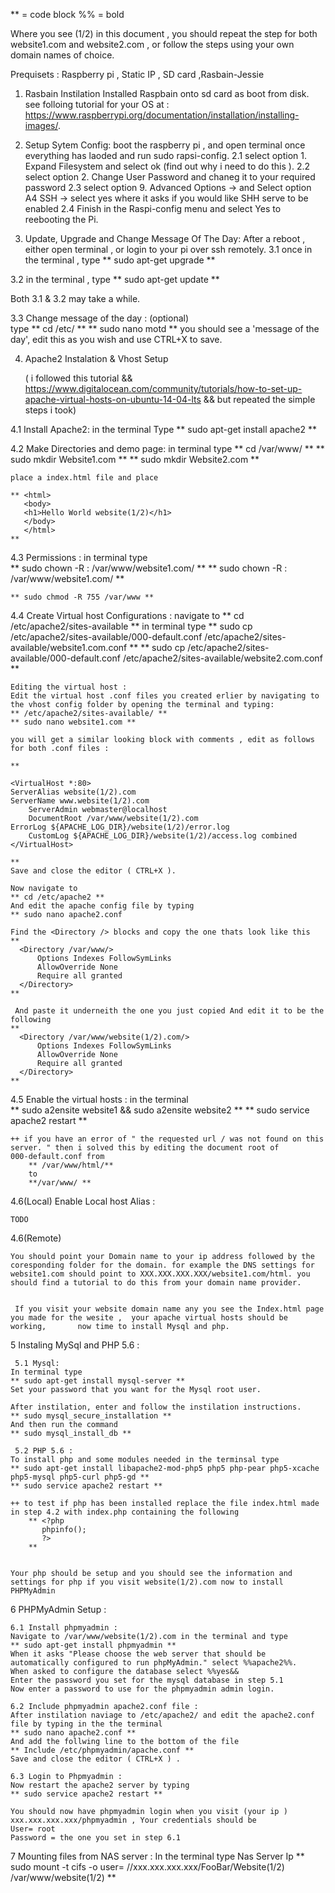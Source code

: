 ** = code block
%% = bold

Where you see (1/2) in this document , you should repeat the step for both website1.com and website2.com , or follow the steps using your own domain names of choice.


Prequisets :  Raspberry pi , Static IP , SD card ,Rasbain-Jessie 

1. Rasbain Instilation
  Installed Raspbain onto sd card as boot from disk. see folloing tutorial for your OS at : https://www.raspberrypi.org/documentation/installation/installing-images/.

2. Setup Sytem Config:
 boot the raspberry pi , and open terminal once everything has laoded and run sudo rapsi-config.
  2.1 select option 1. Expand Filesystem and select ok (find out why i need to do this ).
  2.2 select option 2. Change User Password and chaneg it to your required password
  2.3 select option 9. Advanced Options -> and Select option A4 SSH -> select yes where it asks if you would like SHH serve to be enabled
  2.4 Finish in the Raspi-config menu and select Yes to reebooting the Pi.

3. Update, Upgrade and Change Message Of The Day:
 After a reboot , either open terminal , or login to your pi over ssh remotely.
  3.1 once in the terminal , type 
	** sudo apt-get upgrade **
 
  3.2	in the terminal , type 
	** sudo apt-get update ** 


 Both 3.1 & 3.2 may take a while. 


  3.3 Change message of the day : (optional)  
	type 
	 ** cd /etc/ **
	 ** sudo nano motd ** 
	you should see a 'message of the day', edit this as you wish and use CTRL+X to save. 

4. Apache2 Instalation & Vhost Setup
	
	( i followed this tutorial &&
	https://www.digitalocean.com/community/tutorials/how-to-set-up-apache-virtual-hosts-on-ubuntu-14-04-lts && but repeated the simple steps i 		took)

  4.1 Install Apache2: 
	in the terminal Type 
	** sudo apt-get install apache2 ** 
  
  4.2 Make Directories and demo page:
	in terminal type 
	** cd /var/www/ **
	** sudo mkdir Website1.com **
	** sudo mkdir Website2.com **

	place a index.html file and place 

	** <html>
	   <body>
	   <h1>Hello World website(1/2)</h1>
	   </body>
	   </html>
	**	
  4.3 Permissions : 
	in terminal type  
	** sudo chown -R <USER>:<USER> /var/www/website1.com/ **
	** sudo chown -R <USER>:<USER> /var/www/website1.com/ **

	** sudo chmod -R 755 /var/www **
	
  4.4 Create Virtual host Configurations : 
	navigate to 
	**  cd /etc/apache2/sites-available **
	in terminal type
	** sudo cp /etc/apache2/sites-available/000-default.conf /etc/apache2/sites-available/website1.com.conf **
        ** sudo cp /etc/apache2/sites-available/000-default.conf /etc/apache2/sites-available/website2.com.conf **
	
	Editing the virtual host : 
	Edit the virtual host .conf files you created erlier by navigating to the vhost config folder by opening the terminal and typing: 
	** /etc/apache2/sites-available/ **	
	** sudo nano website1.com **
	
	you will get a similar looking block with comments , edit as follows for both .conf files : 
	
	**
  
  	<VirtualHost *:80>
	ServerAlias website(1/2).com
	ServerName www.website(1/2).com
        ServerAdmin webmaster@localhost
        DocumentRoot /var/www/website(1/2).com
	ErrorLog ${APACHE_LOG_DIR}/website(1/2)/error.log
        CustomLog ${APACHE_LOG_DIR}/website(1/2)/access.log combined
	</VirtualHost>

	**
	Save and close the editor ( CTRL+X ).

	Now navigate to 
	** cd /etc/apache2 **
	And edit the apache config file by typing
	** sudo nano apache2.conf
	
	Find the <Directory /> blocks and copy the one thats look like this 
	** 
	  <Directory /var/www/>
          Options Indexes FollowSymLinks
          AllowOverride None
          Require all granted
	  </Directory>
	**

	 And paste it underneith the one you just copied And edit it to be the following 
	** 
	  <Directory /var/www/website(1/2).com/>
          Options Indexes FollowSymLinks
          AllowOverride None
          Require all granted
	  </Directory>
	**
	  

	
  4.5 Enable the virtual hosts :
	in the terminal  
	** sudo a2ensite website1 && sudo a2ensite website2 **
	** sudo service apache2 restart **  

	++ if you have an error of " the requested url / was not found on this server. " then i solved this by editing the document root of 		  	000-default.conf from 
	  	** /var/www/html/** 
	  	to 
	  	**/var/www/ ** 



  4.6(Local) Enable Local host Alias :

	TODO 

  4.6(Remote) 
	
	You should point your Domain name to your ip address followed by the coresponding folder for the domain. for example the DNS settings for 		website1.com should point to XXX.XXX.XXX.XXX/website1.com/html. you should find a tutorial to do this from your domain name provider.


	 If you visit your website domain name any you see the Index.html page you made for the wesite ,  your apache virtual hosts should be working, 		 now time to install Mysql and php. 

  5 Instaling MySql and PHP 5.6 : 

     5.1 Mysql:
	In terminal type 
	** sudo apt-get install mysql-server ** 
	Set your password that you want for the Mysql root user.

	After instilation, enter and follow the instilation instructions.
	** sudo mysql_secure_installation **
	And then run the command 
	** sudo mysql_install_db **

     5.2 PHP 5.6 :	
	To install php and some modules needed in the terminsal type 
	** sudo apt-get install libapache2-mod-php5 php5 php-pear php5-xcache php5-mysql php5-curl php5-gd **
	** sudo service apache2 restart **
	
	++ to test if php has been installed replace the file index.html made in step 4.2 with index.php containing the following 
		** <?php 
		   phpinfo();
		   ?>
		**


	Your php should be setup and you should see the information and settings for php if you visit website(1/2).com now to install PHPMyAdmin

  6 PHPMyAdmin Setup : 
	
    6.1 Install phpmyadmin :
	Navigate to /var/www/website(1/2).com in the terminal and type 
	** sudo apt-get install phpmyadmin **
	When it asks "Please choose the web server that should be automatically configured to run phpMyAdmin." select %%apache2%%.
	When asked to configure the database select %%yes&&
	Enter the password you set for the mysql database in step 5.1
	Now enter a password to use for the phpmyadmin admin login.

    6.2 Include phpmyadmin apache2.conf file : 
	After instilation naviage to /etc/apache2/ and edit the apache2.conf file by typing in the the terminal  
	** sudo nano apache2.conf **
	And add the follwing line to the bottom of the file 
	** Include /etc/phpmyadmin/apache.conf ** 
	Save and close the editor ( CTRL+X ) .
	
    6.3 Login to Phpmyadmin :
	Now restart the apache2 server by typing 
	** sudo service apache2 restart **

	You should now have phpmyadmin login when you visit (your ip ) xxx.xxx.xxx.xxx/phpmyadmin , Your credentials should be 
	User= root
	Password = the one you set in step 6.1


  7 Mounting files from NAS server :
	In the terminal type                   Nas Server Ip 
	** sudo mount -t cifs -o user=<user> //xxx.xxx.xxx.xxx/FooBar/Website(1/2) /var/www/website(1/2) **






